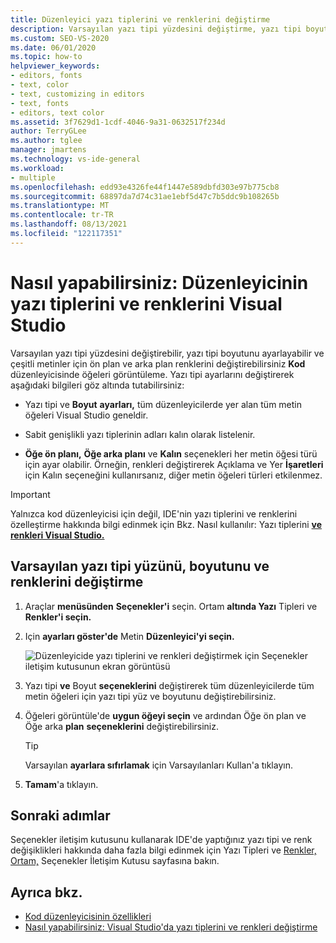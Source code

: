 ```yaml
---
title: Düzenleyici yazı tiplerini ve renklerini değiştirme
description: Varsayılan yazı tipi yüzdesini değiştirme, yazı tipi boyutunu ayarlama ve kod düzenleyicisinde çeşitli metin görüntüleme öğeleri için ön plan ve arka plan renklerini değiştirme hakkında bilgi edinebilirsiniz.
ms.custom: SEO-VS-2020
ms.date: 06/01/2020
ms.topic: how-to
helpviewer_keywords:
- editors, fonts
- text, color
- text, customizing in editors
- text, fonts
- editors, text color
ms.assetid: 3f7629d1-1cdf-4046-9a31-0632517f234d
author: TerryGLee
ms.author: tglee
manager: jmartens
ms.technology: vs-ide-general
ms.workload:
- multiple
ms.openlocfilehash: edd93e4326fe44f1447e589dbfd303e97b775cb8
ms.sourcegitcommit: 68897da7d74c31ae1ebf5d47c7b5ddc9b108265b
ms.translationtype: MT
ms.contentlocale: tr-TR
ms.lasthandoff: 08/13/2021
ms.locfileid: "122117351"
---
```

# <a name="how-to-change-fonts-and-colors-for-the-editor-in-visual-studio"></a>Nasıl yapabilirsiniz: Düzenleyicinin yazı tiplerini ve renklerini Visual Studio

Varsayılan yazı tipi yüzdesini değiştirebilir, yazı tipi boyutunu ayarlayabilir ve çeşitli metinler için ön plan ve arka plan renklerini değiştirebilirsiniz **Kod** düzenleyicisinde öğeleri görüntüleme. Yazı tipi ayarlarını değiştirerek aşağıdaki bilgileri göz altında tutabilirsiniz:

- Yazı tipi ve **Boyut** **ayarları,** tüm düzenleyicilerde yer alan tüm metin öğeleri Visual Studio geneldir.

- Sabit genişlikli yazı tiplerinin adları kalın olarak listelenir.

- **Öğe ön planı,** **Öğe arka planı** ve **Kalın** seçenekleri her metin öğesi türü için ayar olabilir. Örneğin, renkleri değiştirerek Açıklama ve  Yer **İşaretleri** için Kalın seçeneğini kullanırsanız, diğer metin öğeleri türleri etkilenmez.

> [!IMPORTANT]
> Yalnızca kod düzenleyicisi için değil, IDE'nin yazı tiplerini ve renklerini özelleştirme hakkında bilgi edinmek için Bkz. Nasıl kullanılır: Yazı tiplerini **[ve renkleri Visual Studio.](../../ide/how-to-change-fonts-and-colors-in-visual-studio.md)**

## <a name="change-the-default-font-face-size-and-colors"></a>Varsayılan yazı tipi yüzünü, boyutunu ve renklerini değiştirme

1. Araçlar **menüsünden** **Seçenekler'i** seçin. Ortam **altında Yazı** Tipleri ve **Renkler'i seçin.**

1. Için **ayarları göster'de** Metin **Düzenleyici'yi seçin.**

   ![Düzenleyicide yazı tiplerini ve renkleri değiştirmek için Seçenekler iletişim kutusunun ekran görüntüsü](../../ide/media/fonts-colors-text-editor.png "Düzenleyicide yazı tiplerini ve renkleri değiştirmek için Seçenekler iletişim kutusunun ekran görüntüsü")

1. Yazı tipi **ve** Boyut **seçeneklerini** değiştirerek tüm düzenleyicilerde tüm metin öğeleri için yazı tipi yüz ve boyutunu değiştirebilirsiniz.

1. Öğeleri görüntüle'de **uygun öğeyi seçin** ve ardından Öğe ön plan ve Öğe arka **plan** **seçeneklerini** değiştirebilirsiniz.

    > [!TIP]
    > Varsayılan **ayarlara sıfırlamak** için Varsayılanları Kullan'a tıklayın.

1. **Tamam**'a tıklayın.

## <a name="next-steps"></a>Sonraki adımlar

Seçenekler iletişim kutusunu kullanarak IDE'de yaptığınız yazı tipi  ve renk değişiklikleri hakkında daha fazla bilgi edinmek için Yazı Tipleri ve [Renkler, Ortam,](../../ide/reference/fonts-and-colors-environment-options-dialog-box.md) Seçenekler İletişim Kutusu sayfasına bakın.

## <a name="see-also"></a>Ayrıca bkz.

- [Kod düzenleyicisinin özellikleri](../../ide/writing-code-in-the-code-and-text-editor.md)
- [Nasıl yapabilirsiniz: Visual Studio'da yazı tiplerini ve renkleri değiştirme](../../ide/how-to-change-fonts-and-colors-in-visual-studio.md)
